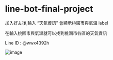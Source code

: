# line-bot-final-project


加入好友後,輸入 “天氣資訊” 會顯示桃園市與氣溫 label

在輸入桃園市與氣溫就可以找到桃園市各區的天氣資訊

Line ID : @wwx4392h

![image](https://drive.google.com/file/d/1yozVy60Hc1hrsQr_2bpySm68Xm5-oh8c/view?usp=sharing)
